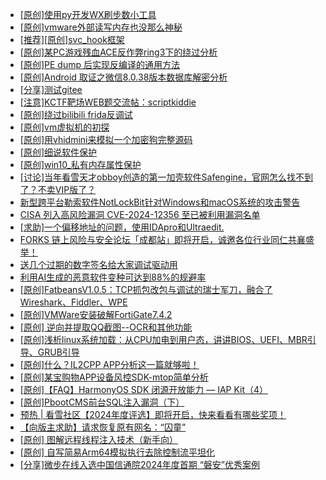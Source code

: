 + [[原创]使用py开发WX刷步数小工具](https://bbs.kanxue.com/thread-284858.htm)
+ [[原创]vmware外部读写内存也没那么神秘](https://bbs.kanxue.com/thread-284956.htm)
+ [[推荐][原创]svc_hook框架](https://bbs.kanxue.com/thread-284713.htm)
+ [[原创]某PC游戏残血ACE反作弊ring3下的绕过分析](https://bbs.kanxue.com/thread-284667.htm)
+ [[原创]PE dump 后实现反编译的通用方法](https://bbs.kanxue.com/thread-284958.htm)
+ [[原创]Android 取证之微信8.0.38版本数据库解密分析](https://bbs.kanxue.com/thread-278092.htm)
+ [[分享]测试gitee](https://bbs.kanxue.com/thread-284087.htm)
+ [[注意]KCTF靶场WEB题交流帖：scriptkiddie](https://bbs.kanxue.com/thread-281420.htm)
+ [[原创]绕过bilibili frida反调试](https://bbs.kanxue.com/thread-277034.htm)
+ [[原创]vm虚拟机的初探](https://bbs.kanxue.com/thread-284883.htm)
+ [[原创]用vhidmini来模拟一个加密狗完整源码](https://bbs.kanxue.com/thread-284957.htm)
+ [[原创]细说软件保护](https://bbs.kanxue.com/thread-284629.htm)
+ [[原创]win10_私有内存属性保护](https://bbs.kanxue.com/thread-274600.htm)
+ [[讨论]当年看雪天才obboy创造的第一加壳软件Safengine，官网怎么找不到了？不卖VIP版了？](https://bbs.kanxue.com/thread-284974.htm)
+ [新型跨平台勒索软件NotLockBit针对Windows和macOS系统的攻击警告](https://bbs.kanxue.com/thread-284979.htm)
+ [CISA 列入高风险漏洞 CVE-2024-12356 至已被利用漏洞名单](https://bbs.kanxue.com/thread-284978.htm)
+ [[求助]一个偏移地址的问题，使用IDApro和Ultraedit.](https://bbs.kanxue.com/thread-284610.htm)
+ [FORKS 链上风险与安全论坛「成都站」即将开启，诚邀各位行业同仁共襄盛举！](https://bbs.kanxue.com/thread-284976.htm)
+ [送几个过期的数字签名给大家调试驱动用](https://bbs.kanxue.com/thread-272573.htm)
+ [利用AI生成的恶意软件变种可达到88%的规避率](https://bbs.kanxue.com/thread-284975.htm)
+ [[原创]FatbeansV1.0.5：TCP抓包改包与调试的瑞士军刀，融合了Wireshark、Fiddler、WPE](https://bbs.kanxue.com/thread-284571.htm)
+ [[原创]VMWare安装破解FortiGate7.4.2](https://bbs.kanxue.com/thread-284794.htm)
+ [[原创] 逆向并提取QQ截图--OCR和其他功能](https://bbs.kanxue.com/thread-271332.htm)
+ [[原创]浅析linux系统加载：从CPU加电到用户态，讲讲BIOS、UEFI、MBR引导、GRUB引导](https://bbs.kanxue.com/thread-284330.htm)
+ [[原创]什么？IL2CPP APP分析这一篇就够啦！](https://bbs.kanxue.com/thread-282821.htm)
+ [[原创]某宝购物APP设备风控SDK-mtop简单分析](https://bbs.kanxue.com/thread-284241.htm)
+ [[原创]【FAQ】HarmonyOS SDK 闭源开放能力 — IAP Kit（4）](https://bbs.kanxue.com/thread-284982.htm)
+ [[原创]PbootCMS前台SQL注入漏洞（下）](https://bbs.kanxue.com/thread-284985.htm)
+ [预热 | 看雪社区【2024年度评选】即将开启，快来看看有哪些奖项！](https://bbs.kanxue.com/thread-284945.htm)
+ [【向版主求助】请求恢复原有网名：“囚童”](https://bbs.kanxue.com/thread-284984.htm)
+ [[原创] 图解远程线程注入技术（新手向）](https://bbs.kanxue.com/thread-284080.htm)
+ [[原创] 自写简易Arm64模拟执行去除控制流平坦化](https://bbs.kanxue.com/thread-284890.htm)
+ [[分享]微步在线入选中国信通院2024年度首期 “磐安”优秀案例](https://bbs.kanxue.com/thread-284986.htm)
